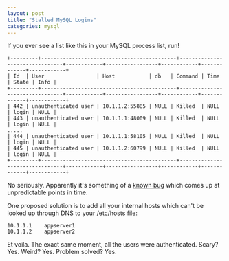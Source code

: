 ```yaml
---
layout: post
title: "Stalled MySQL Logins"
categories: mysql
---
```

If you ever see a list like this in your MySQL process list, run!

    +---------+--------------------------------------------+--------------------------------+------------+-----------------+------------+-------------+------------+
    | Id  | User                 | Host           | db   | Command | Time | State | Info |
    +---------+--------------------------------------------+--------------------------------+------------+-----------------+------------+-------------+------------+
    | 442 | unauthenticated user | 10.1.1.2:55885 | NULL | Killed  | NULL | login | NULL | 
    | 443 | unauthenticated user | 10.1.1.1:48009 | NULL | Killed  | NULL | login | NULL | 
    .....
    | 444 | unauthenticated user | 10.1.1.1:58105 | NULL | Killed  | NULL | login | NULL | 
    | 445 | unauthenticated user | 10.1.1.2:60799 | NULL | Killed  | NULL | login | NULL | 
    +---------+--------------------------------------------+--------------------------------+------------+-----------------+------------+-------------+------------+

No seriously. Apparently it's something of a [known bug](http://bugs.mysql.com/bug.php?id=2814) which comes up at unpredictable points in time.

One proposed solution is to add all your internal hosts which can't be looked up through DNS to your /etc/hosts file:

    10.1.1.1    appserver1
    10.1.1.2    appserver2

Et voila. The exact same moment, all the users were authenticated. Scary? Yes. Weird? Yes. Problem solved? Yes.